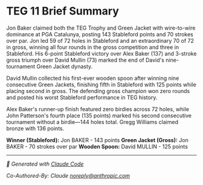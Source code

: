 # TEG 11 Brief Summary

Jon Baker claimed both the TEG Trophy and Green Jacket with wire-to-wire dominance at PGA Catalunya, posting 143 Stableford points and 70 strokes over par. Jon led 59 of 72 holes in Stableford and an extraordinary 70 of 72 in gross, winning all four rounds in the gross competition and three in Stableford. His 6-point Stableford victory over Alex Baker (137) and 3-stroke gross triumph over David Mullin (73) marked the end of David's nine-tournament Green Jacket dynasty.

David Mullin collected his first-ever wooden spoon after winning nine consecutive Green Jackets, finishing fifth in Stableford with 125 points while placing second in gross. The defending gross champion won zero rounds and posted his worst Stableford performance in TEG history.

Alex Baker's runner-up finish featured zero birdies across 72 holes, while John Patterson's fourth place (135 points) marked his second consecutive tournament without a birdie—144 holes total. Gregg Williams claimed bronze with 136 points.

**Winner (Stableford):** Jon BAKER - 143 points
**Green Jacket (Gross):** Jon BAKER - 70 strokes over par
**Wooden Spoon:** David MULLIN - 125 points

---

*🤖 Generated with [Claude Code](https://claude.com/claude-code)*

*Co-Authored-By: Claude <noreply@anthropic.com>*
